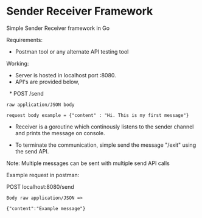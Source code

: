 # Sender Receiver Framework
Simple Sender Receiver framework in Go

Requirements:
* Postman tool or any alternate API testing tool  
  
Working: 
* Server is hosted in localhost port :8080. 
* API's are provided below,

&nbsp;&nbsp;* POST /send

```
raw application/JSON body  
  
request body example = {"content" : "Hi. This is my first message"}
```


* Receiver is a goroutine which continously listens to the sender channel and prints the message on console.

* To terminate the communication, simple send the message "/exit" using the send API.     
  
Note: Multiple messages can be sent with multiple send API calls    
  
  
Example request in postman:
  
POST localhost:8080/send    
 ``` 
 Body raw application/JSON =>    
  
 {"content":"Example message"}
 ```
  



    
  
